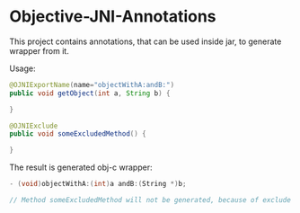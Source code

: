 # Objective-JNI-Annotations
This project contains annotations, that can be used inside jar, to generate wrapper from it.

Usage:
```java
@OJNIExportName(name="objectWithA:andB:")
public void getObject(int a, String b) {

}

@OJNIExclude
public void someExcludedMethod() {

}
```

The result is generated obj-c wrapper:
```objectivec
- (void)objectWithA:(int)a andB:(String *)b;

// Method someExcludedMethod will not be generated, because of exclude annotation
```
